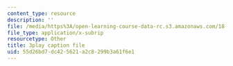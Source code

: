 ```yaml
---
content_type: resource
description: ''
file: /media/https%3A/open-learning-course-data-rc.s3.amazonaws.com/18-01-single-variable-calculus-fall-2006/55d26bd7dc425621a2c8299b3a61f6e1_wOHrNt9ScYs.vtt
file_type: application/x-subrip
resourcetype: Other
title: 3play caption file
uid: 55d26bd7-dc42-5621-a2c8-299b3a61f6e1
---
```

